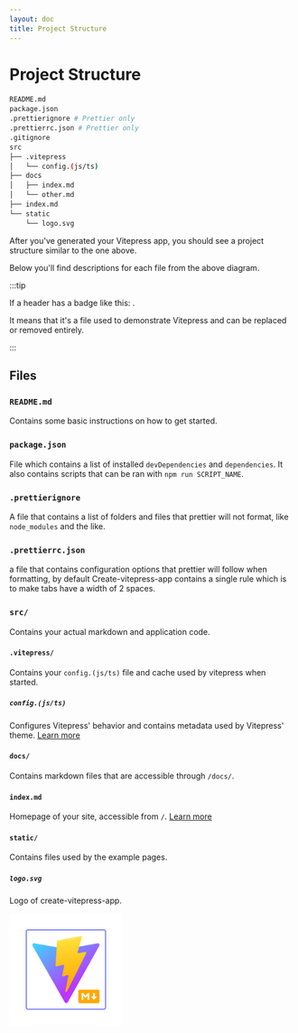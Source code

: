 ```yaml
---
layout: doc
title: Project Structure
---
```


# Project Structure

```sh
README.md
package.json
.prettierignore # Prettier only
.prettierrc.json # Prettier only
.gitignore
src
├── .vitepress
│   └── config.(js/ts)
├── docs
│   ├── index.md
│   └── other.md
├── index.md
└── static
    └── logo.svg
```

After you've generated your Vitepress app, you should see a project structure similar to the one above.

Below you'll find descriptions for each file from the above diagram.

:::tip

If a header has a badge like this: <Badge type="warning" text="example" />.

It means that it's a file used to demonstrate Vitepress and can be replaced or removed entirely.

:::

## Files

### `README.md`

Contains some basic instructions on how to get started.

### `package.json`

File which contains a list of installed `devDependencies` and `dependencies`. It also contains scripts that can be ran with `npm run SCRIPT_NAME`.

### `.prettierignore`

A file that contains a list of folders and files that prettier will not format, like `node_modules` and the like.

### `.prettierrc.json`

a file that contains configuration options that prettier will follow when formatting, by default Create-vitepress-app contains a single rule which is to make tabs have a width of 2 spaces.

### `src/`

Contains your actual markdown and application code.

#### `.vitepress/`

Contains your `config.(js/ts)` file and cache used by vitepress when started.

##### `config.(js/ts)`

Configures Vitepress' behavior and contains metadata used by Vitepress' theme. [Learn more](https://vitepress.vuejs.org/config/introduction)

#### `docs/` <Badge type="warning" text="example" />

Contains markdown files that are accessible through `/docs/`.

#### `index.md` <Badge type="warning" text="example" />

Homepage of your site, accessible from `/`. [Learn more](https://vitepress.vuejs.org/guide/theme-home-page)

#### `static/` <Badge type="warning" text="example" />

Contains files used by the example pages.

##### `logo.svg` <Badge type="warning" text="example" />

Logo of create-vitepress-app.

<img src="../../static/logo.svg" width=200/>
